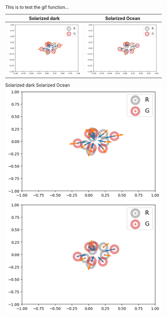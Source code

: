 This is to test the gif function...

Solarized dark             |  Solarized Ocean
-- | --
<img src="../Figures/0_mmd_d_att.gif" alt="mmd_d_att">  |  <img src="../Figures/0_mmd_d_rep.gif" alt="mmd_d_rep">


Solarized dark                                            Solarized Ocean
<img src="../Figures/0_mmd_d_att.gif" alt="mmd_d_att"><img src="../Figures/0_mmd_d_rep.gif" alt="mmd_d_rep">
